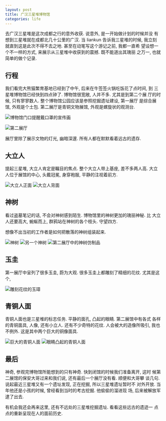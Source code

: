 ```yaml
---
layout: post
title: 广汉三星堆博物馆
categories: life
---
```


去广汉三星堆是这次成都之行的意外收获. 说意外, 是一开始做计划的时候并没
有想到三星堆就在成都北几十公里的广汉. 当 liankun 告诉我三星堆的时候,
我立刻就直到这是此次不得不去之地. 甚至在动笔写这个游记之前, 我都一直希
望设想一个不一样的方式, 来展示从三星堆中收获到的震撼. 既不能道出其瑰丽
之万一, 也就简单的做个记录.


## 行程

我们看完大熊猫繁育基地已经到了中午, 后来在牛签签火锅吃饭花了点时间, 到
三星堆博物馆已经快到四点钟了. 博物馆很宽敞, 人并不多. 尤其是到第二个展
厅的时候, 只有寥寥数人. 整个博物馆公园应该是参照挖掘遗址建设, 第一展厅
是综合展馆, 外观是个土包. 第二展厅是青铜文物展馆, 外观是螺旋状的观测台.

![博物馆门口提醒戴口罩的宣传画](../pics/sanxkingdui/戴口罩的青铜头像.jpg)

![第二展厅](../pics/sanxkingdui/第二展厅.jpg)


展厅里除了展示文物的灯光, 幽暗深邃. 所有人都在默默看着远古的遗存.


## 大立人

提起三星堆, 大立人肯定是瞩目的焦点. 整个大立人带上基座,
差不多两人高. 大立人位于展馆的中心, 头戴冠冕, 身穿袍服, 平静的注视着前方.

![大立人正面](../pics/sanxkingdui/大立人1.jpg)
![大立人背面](../pics/sanxkingdui/大立人2.jpg)

## 神树

看过盗墓笔记的话, 不会对神树感到陌生. 博物馆里的神树更加的瑰丽神秘. 比
大立人还要高大, 蜿蜒而上, 群鸦站在神树的各个枝头. 守望四方.

想像不出当初的工作者是如何把散落的神树组装起来.

![神树](../pics/sanxkingdui/神树1.jpg)
![另一个神树](../pics/sanxkingdui/神树2.jpg)
![第二展厅中的神树仿制品](../pics/sanxkingdui/神树仿制品.jpg)

## 玉圭

第一展厅中呈列了很多玉圭, 蔚为大观. 很多玉圭上都雕刻了精细的花纹. 尤其是这个,

![雕刻花纹的玉璋](../pics/sanxkingdui/玉璋.jpg)


## 青铜人面

青铜人面也是三星堆的标志任务. 平静的面孔, 凸起的眼睛. 第二展馆中有各式
各样的青铜面具, 人像, 还有小立人. 还有不少奇特的花纹. 人会被大的造像所吸引, 我也不例外.
这是其中两个巨大的铜像面具.

![巨大的青铜人面](../pics/sanxingdui/青铜人面1.jpg)
![眼睛凸起的青铜人面](../pics/sanxingdui/青铜人面2.jpg)

## 最后

神奇, 参观完博物馆所能想到的只有神奇. 快到闭馆的时候我们准备离开, 这时
候第二展馆的保安大哥过来和我们说, 还有最后一个展厅没有看. 顺便和大哥攀
谈几句. 说起最近三星堆又有一个遗址发现, 正在挖掘, 所以三星堆遗址暂时不
对外开放. 当年他还是小孩的时候, 曾经看到当时的考古挖掘. 他偷偷的溜进现
场, 后来被解放军逮了出去.

有机会我还会再来这里, 还有不远处的三星堆挖掘遗址. 看看这些远古的遗迹一
点点的重新呈现在人的面前历史.
